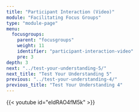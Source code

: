 ```yaml
---
title: "Participant Interaction (Video)"
module: "Facilitating Focus Groups"
type: "module-page"
menu:
  focusgroups:
    parent: "focusgroups"
    weight: 11
    identifier: "participant-interaction-video"
    pre: 3
depth: 3
next: "../test-your-understanding-5/"
next_title: "Test Your Understanding 5"
previous: "../test-your-understanding-4/"
previous_title: "Test Your Understanding 4"
---
```

<div class="focusgroups"><div class="pageblock">
{{< youtube id="eIdRAO4fM5k" >}}</div></div>